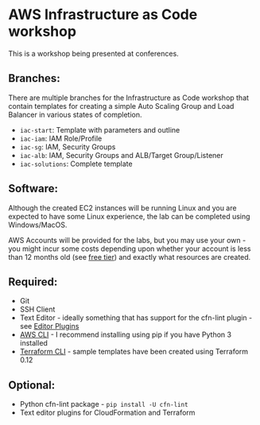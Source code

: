 # AWS Infrastructure as Code workshop

This is a workshop being presented at conferences.

## Branches:

There are multiple branches for the Infrastructure as Code workshop that contain templates for creating a simple Auto Scaling Group and Load Balancer in various states of completion.

* `iac-start`: Template with parameters and outline
* `iac-iam`: IAM Role/Profile
* `iac-sg`: IAM, Security Groups
* `iac-alb`: IAM, Security Groups and ALB/Target Group/Listener
* `iac-solutions`: Complete template

## Software:

Although the created EC2 instances will be running Linux and you are expected to have some Linux experience, the lab can be completed using Windows/MacOS.

AWS Accounts will be provided for the labs, but you may use your own - you might incur some costs depending upon whether your account is less than 12 months old (see [free tier](https://aws.amazon.com/free/free-tier/)) and exactly what resources are created.

## Required:

* Git
* SSH Client
* Text Editor - ideally something that has support for the cfn-lint plugin - see [Editor Plugins](https://github.com/aws-cloudformation/cfn-python-lint#editor-plugins)
* [AWS CLI](https://docs.aws.amazon.com/cli/latest/userguide/cli-chap-install.html) - I recommend installing using pip if you have Python 3 installed
* [Terraform CLI](https://www.terraform.io/downloads.html) - sample templates have been created using Terraform 0.12

## Optional:

* Python cfn-lint package - `pip install -U cfn-lint`
* Text editor plugins for CloudFormation and Terraform
